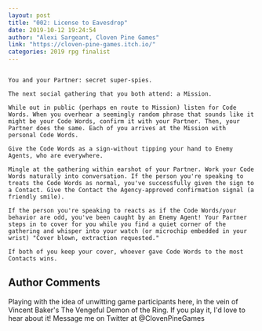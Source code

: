 ```yaml
---
layout: post
title: "002: License to Eavesdrop"
date: 2019-10-12 19:24:54
author: "Alexi Sargeant, Cloven Pine Games"
link: "https://cloven-pine-games.itch.io/"
categories: 2019 rpg finalist
---
```


 
```
  
You and your Partner: secret super-spies.

The next social gathering that you both attend: a Mission.

While out in public (perhaps en route to Mission) listen for Code Words. When you overhear a seemingly random phrase that sounds like it might be your Code Words, confirm it with your Partner. Then, your Partner does the same. Each of you arrives at the Mission with personal Code Words.

Give the Code Words as a sign-without tipping your hand to Enemy Agents, who are everywhere.

Mingle at the gathering within earshot of your Partner. Work your Code Words naturally into conversation. If the person you're speaking to treats the Code Words as normal, you've successfully given the sign to a Contact. Give the Contact the Agency-approved confirmation signal (a friendly smile).

If the person you're speaking to reacts as if the Code Words/your behavior are odd, you've been caught by an Enemy Agent! Your Partner steps in to cover for you while you find a quiet corner of the gathering and whisper into your watch (or microchip embedded in your wrist) "Cover blown, extraction requested."

If both of you keep your cover, whoever gave Code Words to the most Contacts wins.
```
## Author Comments
Playing with the idea of unwitting game participants here, in the vein of Vincent Baker's The Vengeful Demon of the Ring. If you play it, I'd love to hear about it! Message me on Twitter at @ClovenPineGames

